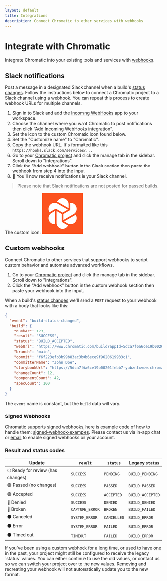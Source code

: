 ```yaml
---
layout: default
title: Integrations
description: Connect Chromatic to other services with webhooks
---
```


# Integrate with Chromatic

Integrate Chromatic into your existing tools and services with [webhooks](https://en.wikipedia.org/wiki/Webhook).

## Slack notifications

Post a message in a designated Slack channel when a build's [status changes](#status-notifications). Follow the instructions below to connect a Chromatic project to a Slack channel using a webhook. You can repeat this process to create webhook URLs for multiple channels.

1. Sign in to Slack and add the [Incoming WebHooks](https://slack.com/apps/A0F7XDUAZ-incoming-webhooks) app to your workspace.
2. Choose the channel where you want Chromatic to post notifications then click “Add Incoming WebHooks integration”.
3. Set the icon to the custom Chromatic icon found below.
4. Set the "Customize name" to "Chromatic".
5. Copy the webhook URL. It's formatted like this `https://hooks.slack.com/services/...`
6. Go to your [Chromatic project](https://www.chromatic.com/start) and click the manage tab in the sidebar. Scroll down to "Integrations".
7. Click the "Add webhook" button in the Slack section then paste the webhook from step 4 into the input.
8. 🎉 You'll now receive notifications in your Slack channel.

> Please note that Slack notifications are not posted for passed builds.

The custom icon:
![Chromatic Slack icon](img/chromatic-slack-icon.png)

## Custom webhooks

Connect Chromatic to other services that support webhooks to script custom behavior and automate advanced workflows.

1. Go to your [Chromatic project](https://www.chromatic.com/start) and click the manage tab in the sidebar. Scroll down to "Integrations".
2. Click the "Add webhook" button in the custom webhook section then paste your webhook into the input.

When a build's [status changes](#result-and-status-codes) we'll send a `POST` request to your webhook with a body that looks like this:

```json
{
  "event": "build-status-changed",
  "build": {
    "number": 123,
    "result": "SUCCESS",
    "status": "BUILD_ACCEPTED",
    "webUrl": "https://www.chromatic.com/build?appId=5dca7f6a6ce19b00201febb7&number=123",
    "branch": "main",
    "commit": "f6f223efb3b99b83ac3b0b6ece9f9620619933c1",
    "committerName": "John Doe",
    "storybookUrl": "https://5dca7f6a6ce19b00201febb7-yubzntxvow.chromatic.com/",
    "changeCount": 12,
    "componentCount": 42,
    "specCount": 100
  }
}
```

The `event` name is constant, but the `build` data will vary.

### Signed Webhooks

Chromatic supports signed webhooks, here is example code of how to handle them: [signed-webhook-examples](https://github.com/chromaui/signed-webhook-examples). Please contact us via in-app chat or <a href="mailto:support@chromatic.com?Subject=Signed%20webhooks">email</a> to enable signed webhooks on your account.

### Result and status codes

| Update                            | `result`        | `status`    | Legacy `status`  |
| --------------------------------- | --------------- | ----------- | ---------------- |
| 🌕 Ready for review (has changes) | `SUCCESS`       | `PENDING`   | `BUILD_PENDING`  |
| 🟢 Passed (no changes)            | `SUCCESS`       | `PASSED`    | `BUILD_PASSED`   |
| 🟢 Accepted                       | `SUCCESS`       | `ACCEPTED`  | `BUILD_ACCEPTED` |
| 🔴 Denied                         | `SUCCESS`       | `DENIED`    | `BUILD_DENIED`   |
| 🔴 Broken                         | `CAPTURE_ERROR` | `BROKEN`    | `BUILD_FAILED`   |
| ⚫️ Canceled                      | `SYSTEM_ERROR`  | `CANCELLED` | `BUILD_ERROR`    |
| ⚫️ Error                         | `SYSTEM_ERROR`  | `FAILED`    | `BUILD_ERROR`    |
| ⚫️ Timed out                     | `TIMEOUT`       | `FAILED`    | `BUILD_ERROR`    |

<div class="aside">
If you've been using a custom webhook for a long time, or used to have one in the past, your project might still be configured to receive the legacy `status` values.
You can either continue to use the old values, or contact us so we can switch your project over to the new values. Removing and recreating your webhook will not automatically update you to the new format.
</div>
